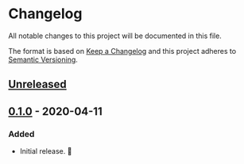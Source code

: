 # Changelog

All notable changes to this project will be documented in this file.

The format is based on [Keep a Changelog](http://keepachangelog.com/en/1.0.0/) and this project adheres to [Semantic Versioning](http://semver.org/spec/v2.0.0.html).

## [Unreleased]

## [0.1.0] - 2020-04-11

### Added

- Initial release. 🎉

[unreleased]: https://github.com/kddeisz/prettier-plugin-brainfuck/compare/v0.1.0...HEAD
[0.1.0]: https://github.com/kddeisz/prettier-plugin-brainfuck/compare/008585...v0.1.0
